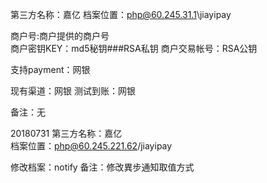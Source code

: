 第三方名称：嘉亿
档案位置：php@60.245.31.1\jiayipay  
 
商户号:商户提供的商户号  
商户密钥KEY：md5秘钥###RSA私钥
商户交易帐号：RSA公钥  
 
支持payment：网银
 
现有渠道：网银
测试到账：网银
 
备注：无  

20180731
第三方名称：嘉亿  
档案位置：php@60.245.221.62/jiayipay

修改档案：notify
备注：修改異步通知取值方式

